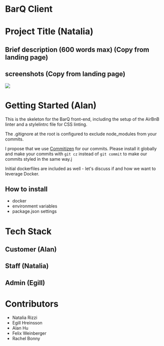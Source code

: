 # BarQ Client

# Project Title (Natalia)
## Brief description (600 words max) (Copy from landing page)
## screenshots (Copy from landing page)
![](http://barq-client/readme/img1.png)

# Getting Started (Alan)
This is the skeleton for the BarQ front-end, including the setup of the AirBnB linter and a stylelintrc file for CSS linting. 

The .gitignore at the root is configured to exclude node_modules from your commits.

I propose that we use [Commitizen](http://commitizen.github.io/cz-cli/) for our commits. Please install it globally and make your commits with `git cz` instead of `git commit` to make our commits styled in the same way.j

Initial dockerfiles are included as well - let's discuss if and how we want to leverage Docker.

## How to install
- docker
- environment variables
- package.json settings

# Tech Stack
## Customer (Alan)
## Staff (Natalia)
## Admin (Egill)

# Contributors
- Natalia Rizzi
- Egill Hreinsson
- Alan Hu
- Felix Weinberger
- Rachel Bonny
